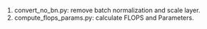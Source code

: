 1. convert_no_bn.py: remove batch normalization and scale layer. 
2. compute_flops_params.py: calculate FLOPS and Parameters.
